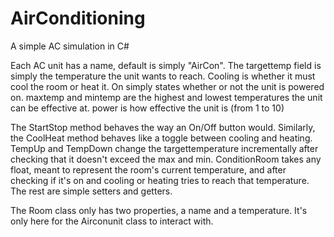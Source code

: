 # AirConditioning
A simple AC simulation in C#

Each AC unit has a name, default is simply "AirCon".
The targettemp field is simply the temperature the unit wants to reach.
Cooling is whether it must cool the room or heat it.
On simply states whether or not the unit is powered on.
maxtemp and mintemp are the highest and lowest temperatures the unit can be effective at.
power is how effective the unit is (from 1 to 10)

The StartStop method behaves the way an On/Off button would.
Similarly, the CoolHeat method behaves like a toggle between cooling and heating.
TempUp and TempDown change the targettemperature incrementally after checking that it doesn't exceed the max and min.
ConditionRoom takes any float, meant to represent the room's current temperature, and after checking if it's on and cooling or heating
tries to reach that temperature.
The rest are simple setters and getters.

The Room class only has two properties, a name and a temperature. It's only here for the Airconunit class to interact with.
